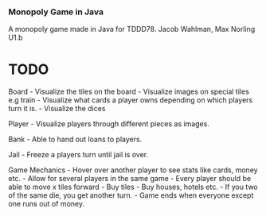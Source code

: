 ### Monopoly Game in Java ###
A monopoly game made in Java for TDDD78.
Jacob Wahlman, Max Norling U1.b

# TODO
Board
    - Visualize the tiles on the board
    - Visualize images on special tiles e.g train
    - Visualize what cards a player owns depending on which players turn it is.
    - Visualize the dices

Player
    - Visualize players through different pieces as images.

Bank
    - Able to hand out loans to players.

Jail
    - Freeze a players turn until jail is over.

Game Mechanics
    - Hover over another player to see stats like cards, money etc.
    - Allow for several players in the same game
    - Every player should be able to move x tiles forward
    - Buy tiles
    - Buy houses, hotels etc.
    - If you two of the same die, you get another turn.
    - Game ends when everyone except one runs out of money.

